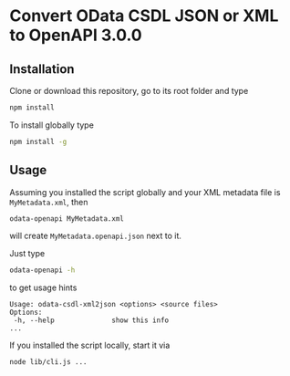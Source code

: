 # Convert OData CSDL JSON or XML to OpenAPI 3.0.0

## Installation

Clone or download this repository, go to its root folder and type
```sh
npm install
```

To install globally type
```sh
npm install -g
```
## Usage

Assuming you installed the script globally and your XML metadata file is `MyMetadata.xml`, then
```sh
odata-openapi MyMetadata.xml
```
will create `MyMetadata.openapi.json` next to it. 


Just type
```sh
odata-openapi -h
```
to get usage hints
```
Usage: odata-csdl-xml2json <options> <source files>
Options:
 -h, --help              show this info
...
```

If you installed the script locally, start it via
```sh
node lib/cli.js ...
```
